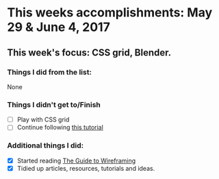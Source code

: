 # This weeks accomplishments: May 29 & June 4, 2017

## This week's focus: CSS grid, Blender.

### Things I did from the list:

None

### Things I didn't get to/Finish

- [ ] Play with CSS grid
- [ ] Continue following [this tutorial](https://www.youtube.com/watch?v=ddZZZ_TKW0Q&feature=youtu.be)

### Additional things I did:
- [x] Started reading [The Guide to Wireframing](https://www.uxpin.com/studio/ebooks/guide-to-wireframing/)
- [x] Tidied up articles, resources, tutorials and ideas.
